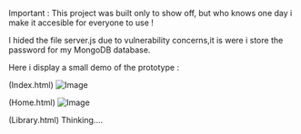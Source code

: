Important :   This project was built only to show off, but who knows one day i make it accesible for everyone to use !

I hided the file server.js due to vulnerability concerns,it is were i store the password for my MongoDB database.

Here i display a small demo of the prototype :

(Index.html)
![Image](https://github.com/user-attachments/assets/7a97d01b-a2da-4622-a4ae-9c660d43903e)

(Home.html)
![Image](https://github.com/user-attachments/assets/b304e1b5-2044-4349-8b9d-f45190ea952f)

(Library.html)
Thinking....
